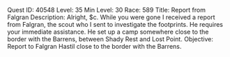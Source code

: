 Quest ID: 40548
Level: 35
Min Level: 30
Race: 589
Title: Report from Falgran
Description: Alright, $c. While you were gone I received a report from Falgran, the scout who I sent to investigate the footprints. He requires your immediate assistance. He set up a camp somewhere close to the border with the Barrens, between Shady Rest and Lost Point.
Objective: Report to Falgran Hastil close to the border with the Barrens.
